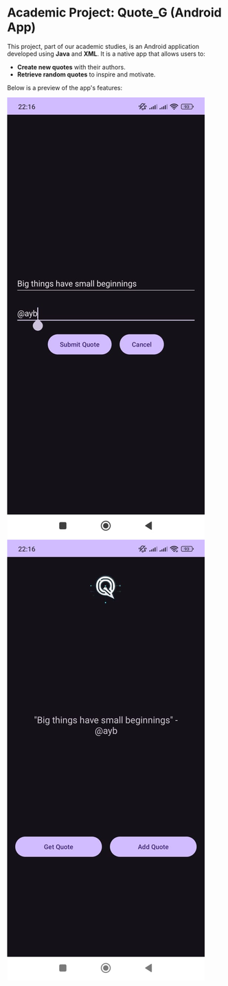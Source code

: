 # Academic Project: Quote_G (Android App)

This project, part of our academic studies, is an Android application developed using **Java** and **XML**. It is a native app that allows users to:  

- **Create new quotes** with their authors.  
- **Retrieve random quotes** to inspire and motivate.

Below is a preview of the app's features:  

![App Preview 1](add.jpg)  
![App Preview 2](get.jpg)  


